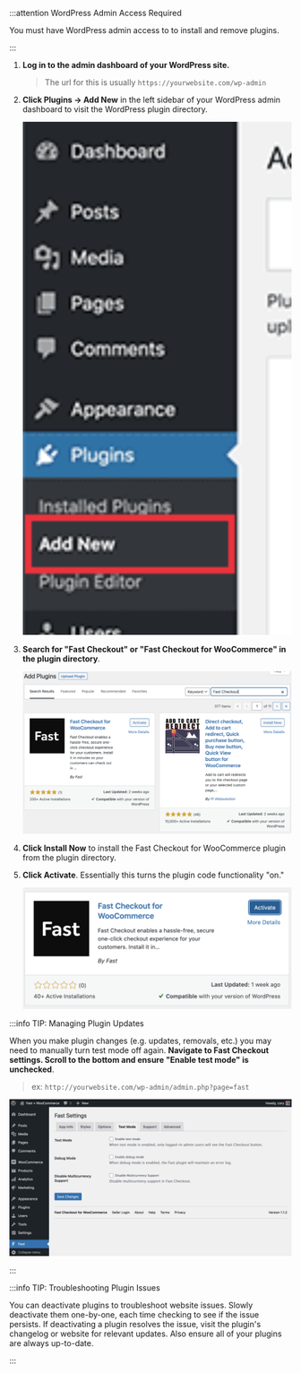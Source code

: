 :::attention WordPress Admin Access Required

You must have WordPress admin access to to install and remove plugins.

:::

1. **Log in to the admin dashboard of your WordPress site.**

   > The url for this is usually `https://yourwebsite.com/wp-admin`

2. **Click Plugins -> Add New** in the left sidebar of your WordPress admin dashboard to visit the WordPress plugin directory.

   ![Visit WordPress Plugin Directory](/developer-portal/for-developers/woocommerce/wordpress-plugin/images/wp-visit-plugin-directory.png "#width=150px;")

3. **Search for "Fast Checkout" or "Fast Checkout for WooCommerce" in the plugin directory**.

   ![Searching for Fast Checkout for WooCommerce](/developer-portal/for-developers/woocommerce/wordpress-plugin/images/wp-add-plugins-fast-checkout.png)

4. **Click Install Now** to install the Fast Checkout for WooCommerce plugin from the plugin directory.

5. **Click Activate**. Essentially this turns the plugin code functionality "on."

   ![Activate plugin](/developer-portal/for-developers/woocommerce/wordpress-plugin/images/wp-activate-plugin.png)

:::info TIP: Managing Plugin Updates

When you make plugin changes (e.g. updates, removals, etc.) you may need to manually turn test mode off again. **Navigate to Fast Checkout settings. Scroll to the bottom and ensure "Enable test mode" is unchecked**.

> ex: `http://yourwebsite.com/wp-admin/admin.php?page=fast`

![Ensure test mode is disabled](/developer-portal/images/woocommerce/test-mode-tab.png "#width=90%;")

:::

:::info TIP: Troubleshooting Plugin Issues

You can deactivate plugins to troubleshoot website issues. Slowly deactivate them one-by-one, each time checking to see if the issue persists. If deactivating a plugin resolves the issue, visit the plugin's changelog or website for relevant updates. Also ensure all of your plugins are always up-to-date.

:::
